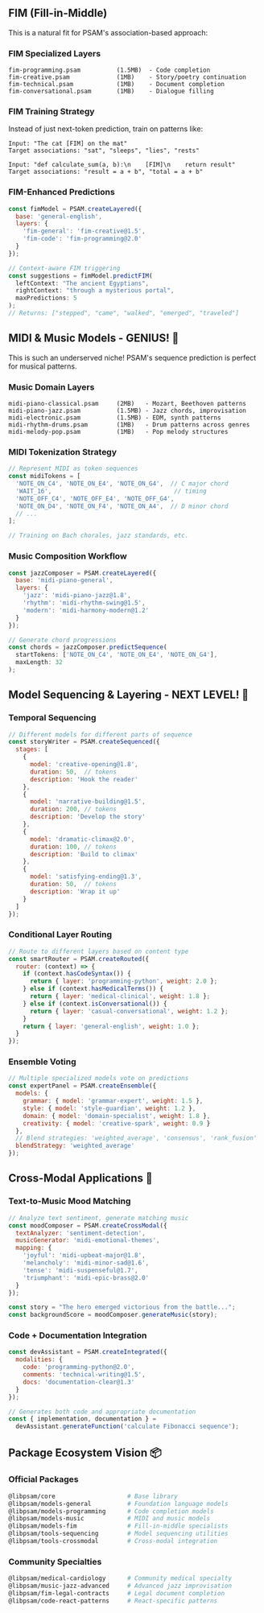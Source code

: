 ## **FIM (Fill-in-Middle)**

This is a natural fit for PSAM's association-based approach:

### **FIM Specialized Layers**
```
fim-programming.psam          (1.5MB)  - Code completion
fim-creative.psam             (1MB)    - Story/poetry continuation  
fim-technical.psam            (1MB)    - Document completion
fim-conversational.psam       (1MB)    - Dialogue filling
```

### **FIM Training Strategy**
Instead of just next-token prediction, train on patterns like:
```
Input: "The cat [FIM] on the mat"
Target associations: "sat", "sleeps", "lies", "rests"

Input: "def calculate_sum(a, b):\n    [FIM]\n    return result"
Target associations: "result = a + b", "total = a + b"
```

### **FIM-Enhanced Predictions**
```javascript
const fimModel = PSAM.createLayered({
  base: 'general-english',
  layers: {
    'fim-general': 'fim-creative@1.5',
    'fim-code': 'fim-programming@2.0'
  }
});

// Context-aware FIM triggering
const suggestions = fimModel.predictFIM(
  leftContext: "The ancient Egyptians",
  rightContext: "through a mysterious portal", 
  maxPredictions: 5
);
// Returns: ["stepped", "came", "walked", "emerged", "traveled"]
```

## **MIDI & Music Models - GENIUS!** 🎹

This is such an underserved niche! PSAM's sequence prediction is perfect for musical patterns.

### **Music Domain Layers**
```
midi-piano-classical.psam     (2MB)   - Mozart, Beethoven patterns
midi-piano-jazz.psam          (1.5MB) - Jazz chords, improvisation
midi-electronic.psam          (1.5MB) - EDM, synth patterns
midi-rhythm-drums.psam        (1MB)   - Drum patterns across genres
midi-melody-pop.psam          (1MB)   - Pop melody structures
```

### **MIDI Tokenization Strategy**
```javascript
// Represent MIDI as token sequences
const midiTokens = [
  'NOTE_ON_C4', 'NOTE_ON_E4', 'NOTE_ON_G4',  // C major chord
  'WAIT_16',                                  // timing
  'NOTE_OFF_C4', 'NOTE_OFF_E4', 'NOTE_OFF_G4',
  'NOTE_ON_D4', 'NOTE_ON_F4', 'NOTE_ON_A4',  // D minor chord
  // ...
];

// Training on Bach chorales, jazz standards, etc.
```

### **Music Composition Workflow**
```javascript
const jazzComposer = PSAM.createLayered({
  base: 'midi-piano-general',
  layers: {
    'jazz': 'midi-piano-jazz@1.8',
    'rhythm': 'midi-rhythm-swing@1.5',
    'modern': 'midi-harmony-modern@1.2'
  }
});

// Generate chord progressions
const chords = jazzComposer.predictSequence(
  startTokens: ['NOTE_ON_C4', 'NOTE_ON_E4', 'NOTE_ON_G4'],
  maxLength: 32
);
```

## **Model Sequencing & Layering - NEXT LEVEL!** 🔄

### **Temporal Sequencing**
```javascript
// Different models for different parts of sequence
const storyWriter = PSAM.createSequenced({
  stages: [
    {
      model: 'creative-opening@1.8',
      duration: 50,  // tokens
      description: 'Hook the reader'
    },
    {
      model: 'narrative-building@1.5', 
      duration: 200, // tokens
      description: 'Develop the story'
    },
    {
      model: 'dramatic-climax@2.0',
      duration: 100, // tokens
      description: 'Build to climax'
    },
    {
      model: 'satisfying-ending@1.3',
      duration: 50,  // tokens
      description: 'Wrap it up'
    }
  ]
});
```

### **Conditional Layer Routing**
```javascript
// Route to different layers based on content type
const smartRouter = PSAM.createRouted({
  router: (context) => {
    if (context.hasCodeSyntax()) {
      return { layer: 'programming-python', weight: 2.0 };
    } else if (context.hasMedicalTerms()) {
      return { layer: 'medical-clinical', weight: 1.8 };
    } else if (context.isConversational()) {
      return { layer: 'casual-conversational', weight: 1.2 };
    }
    return { layer: 'general-english', weight: 1.0 };
  }
});
```

### **Ensemble Voting**
```javascript
// Multiple specialized models vote on predictions
const expertPanel = PSAM.createEnsemble({
  models: {
    grammar: { model: 'grammar-expert', weight: 1.5 },
    style: { model: 'style-guardian', weight: 1.2 },
    domain: { model: 'domain-specialist', weight: 1.8 },
    creativity: { model: 'creative-spark', weight: 0.9 }
  },
  // Blend strategies: 'weighted_average', 'consensus', 'rank_fusion'
  blendStrategy: 'weighted_average'
});
```

## **Cross-Modal Applications** 🌉

### **Text-to-Music Mood Matching**
```javascript
// Analyze text sentiment, generate matching music
const moodComposer = PSAM.createCrossModal({
  textAnalyzer: 'sentiment-detection',
  musicGenerator: 'midi-emotional-themes',
  mapping: {
    'joyful': 'midi-upbeat-major@1.8',
    'melancholy': 'midi-minor-sad@1.6',
    'tense': 'midi-suspenseful@1.7',
    'triumphant': 'midi-epic-brass@2.0'
  }
});

const story = "The hero emerged victorious from the battle...";
const backgroundScore = moodComposer.generateMusic(story);
```

### **Code + Documentation Integration**
```javascript
const devAssistant = PSAM.createIntegrated({
  modalities: {
    code: 'programming-python@2.0',
    comments: 'technical-writing@1.5',
    docs: 'documentation-clear@1.3'
  }
});

// Generates both code and appropriate documentation
const { implementation, documentation } = 
  devAssistant.generateFunction('calculate Fibonacci sequence');
```

## **Package Ecosystem Vision** 📦

### **Official Packages**
```bash
@libpsam/core                    # Base library
@libpsam/models-general          # Foundation language models
@libpsam/models-programming      # Code completion models
@libpsam/models-music            # MIDI and music models
@libpsam/models-fim              # Fill-in-middle specialists
@libpsam/tools-sequencing        # Model sequencing utilities
@libpsam/tools-crossmodal        # Cross-modal integration
```

### **Community Specialties**
```bash
@libpsam/medical-cardiology      # Community medical specialty
@libpsam/music-jazz-advanced     # Advanced jazz improvisation
@libpsam/fim-legal-contracts     # Legal document completion
@libpsam/code-react-patterns     # React-specific patterns
```
